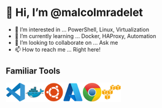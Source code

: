 # 👋 Hi, I’m @malcolmradelet
- 👀 I’m interested in ... PowerShell, Linux, Virtualization
- 🌱 I’m currently learning ... Docker, HAProxy, Automation
- 💞️ I’m looking to collaborate on ... Ask me
- 📫 How to reach me ... Right here!

## Familiar Tools

<img align="left" alt="Visual Studio Code" width="50px" src="https://raw.githubusercontent.com/devicons/devicon/v2.14.0/icons/vscode/vscode-original.svg" />
<img align="left" alt="Docker" width="50px" src="https://raw.githubusercontent.com/devicons/devicon/v2.14.0/icons/docker/docker-original.svg" />
<img align="left" alt="Ubuntu" width="50px" src="https://raw.githubusercontent.com/devicons/devicon/v2.14.0/icons/ubuntu/ubuntu-plain.svg" />
<img align="left" alt="Azure" width="50px" src="https://raw.githubusercontent.com/devicons/devicon/v2.14.0/icons/azure/azure-original.svg" />
<img align="left" alt="Chrome" width="50px" src="https://raw.githubusercontent.com/devicons/devicon/v2.14.0/icons/chrome/chrome-original.svg" />
<img align="left" alt="AWS" width="50px" src="https://raw.githubusercontent.com/devicons/devicon/v2.14.0/icons/amazonwebservices/amazonwebservices-original.svg" />
<!---
malcolmradelet/malcolmradelet is a ✨ special ✨ repository because its `README.md` (this file) appears on your GitHub profile.
You can click the Preview link to take a look at your changes.
--->
